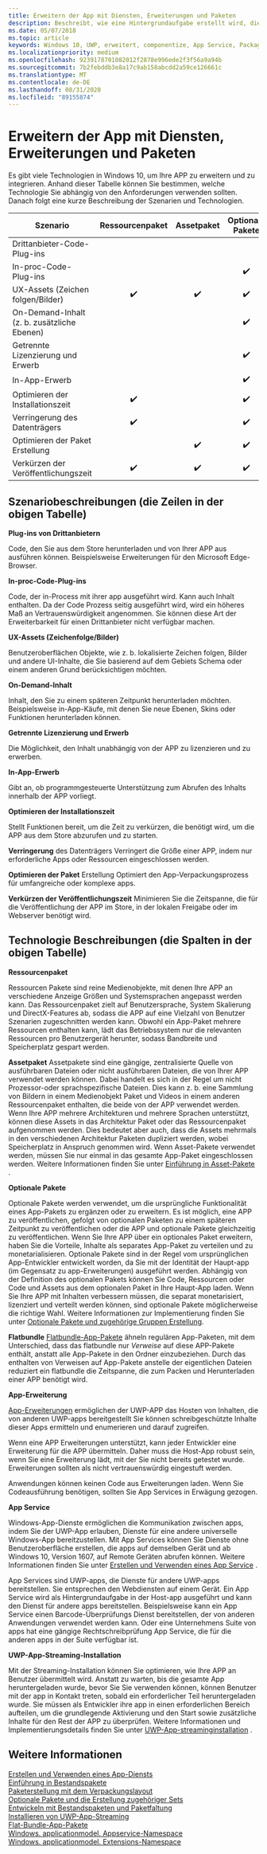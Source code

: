 ```yaml
---
title: Erweitern der App mit Diensten, Erweiterungen und Paketen
description: Beschreibt, wie eine Hintergrundaufgabe erstellt wird, die ausgeführt wird, wenn die universelle Windows-Plattform (UWP) Store-APP aktualisiert wird.
ms.date: 05/07/2018
ms.topic: article
keywords: Windows 10, UWP, erweitert, componentize, App Service, Package, Extension
ms.localizationpriority: medium
ms.openlocfilehash: 9239178701082012f2878e996ede2f3f56a9a94b
ms.sourcegitcommit: 7b2febddb3e8a17c9ab158abcdd2a59ce126661c
ms.translationtype: MT
ms.contentlocale: de-DE
ms.lasthandoff: 08/31/2020
ms.locfileid: "89155874"
---
```

# <a name="extend-your-app-with-services-extensions-and-packages"></a>Erweitern der App mit Diensten, Erweiterungen und Paketen

Es gibt viele Technologien in Windows 10, um Ihre APP zu erweitern und zu integrieren. Anhand dieser Tabelle können Sie bestimmen, welche Technologie Sie abhängig von den Anforderungen verwenden sollten. Danach folgt eine kurze Beschreibung der Szenarien und Technologien.

| Szenario                           | Ressourcenpaket   | Assetpaket      | Optionale Pakete   | Flatbundle        | App-Erweiterung      | App Service        | Streaming-Installation  |
|------------------------------------|:------------------:|:------------------:|:------------------:|:------------------:|:------------------:|:------------------:|:------------------:|
| Drittanbieter-Code-Plug-ins            |                    |                    |                    |                    | :heavy_check_mark: |                    |                    |
| In-proc-Code-Plug-ins              |                    |                    | :heavy_check_mark: |                    |                    |                    |                    |
| UX-Assets (Zeichen folgen/Bilder)         | :heavy_check_mark: | :heavy_check_mark: | :heavy_check_mark: |                    | :heavy_check_mark: |                    | :heavy_check_mark: |
| On-Demand-Inhalt <br/> (z. b. zusätzliche Ebenen) |      |                    | :heavy_check_mark: |                    | :heavy_check_mark: |                    | :heavy_check_mark: |
| Getrennte Lizenzierung und Erwerb |                    |                    | :heavy_check_mark: |                    | :heavy_check_mark: | :heavy_check_mark: |                    |
| In-App-Erwerb                 |                    |                    | :heavy_check_mark: |                    | :heavy_check_mark: |                    |                    |
| Optimieren der Installationszeit              | :heavy_check_mark: |                    | :heavy_check_mark: |                    | :heavy_check_mark: |                    | :heavy_check_mark: |
| Verringerung des Datenträgers              | :heavy_check_mark: |                    | :heavy_check_mark: |                    |                    |                    |                    |
| Optimieren der Paket Erstellung                 |                    | :heavy_check_mark: | :heavy_check_mark: | :heavy_check_mark: |                    |                    |                    |
| Verkürzen der Veröffentlichungszeit             | :heavy_check_mark: | :heavy_check_mark: | :heavy_check_mark: | :heavy_check_mark: |                    |                    |                    |

## <a name="scenario-descriptions-the-rows-in-the-table-above"></a>Szenariobeschreibungen (die Zeilen in der obigen Tabelle)

**Plug-ins von Drittanbietern**  

Code, den Sie aus dem Store herunterladen und von Ihrer APP aus ausführen können. Beispielsweise Erweiterungen für den Microsoft Edge-Browser.

**In-proc-Code-Plug-ins**  

Code, der in-Process mit ihrer app ausgeführt wird. Kann auch Inhalt enthalten. Da der Code Prozess seitig ausgeführt wird, wird ein höheres Maß an Vertrauenswürdigkeit angenommen. Sie können diese Art der Erweiterbarkeit für einen Drittanbieter nicht verfügbar machen.

**UX-Assets (Zeichenfolge/Bilder)**  

Benutzeroberflächen Objekte, wie z. b. lokalisierte Zeichen folgen, Bilder und andere UI-Inhalte, die Sie basierend auf dem Gebiets Schema oder einem anderen Grund berücksichtigen möchten.

**On-Demand-Inhalt**  

Inhalt, den Sie zu einem späteren Zeitpunkt herunterladen möchten. Beispielsweise in-App-Käufe, mit denen Sie neue Ebenen, Skins oder Funktionen herunterladen können.

**Getrennte Lizenzierung und Erwerb**  

Die Möglichkeit, den Inhalt unabhängig von der APP zu lizenzieren und zu erwerben.

**In-App-Erwerb**  

Gibt an, ob programmgesteuerte Unterstützung zum Abrufen des Inhalts innerhalb der APP vorliegt.

**Optimieren der Installationszeit**

Stellt Funktionen bereit, um die Zeit zu verkürzen, die benötigt wird, um die APP aus dem Store abzurufen und zu starten.

**Verringerung** des Datenträgers Verringert die Größe einer APP, indem nur erforderliche Apps oder Ressourcen eingeschlossen werden.

**Optimieren der Paket** Erstellung Optimiert den App-Verpackungsprozess für umfangreiche oder komplexe apps.

**Verkürzen der Veröffentlichungszeit** Minimieren Sie die Zeitspanne, die für die Veröffentlichung der APP im Store, in der lokalen Freigabe oder im Webserver benötigt wird.

## <a name="technology-descriptions-the-columns-in-the-table-above"></a>Technologie Beschreibungen (die Spalten in der obigen Tabelle)

**Ressourcenpaket**

Ressourcen Pakete sind reine Medienobjekte, mit denen Ihre APP an verschiedene Anzeige Größen und Systemsprachen angepasst werden kann. Das Ressourcenpaket zielt auf Benutzersprache, System Skalierung und DirectX-Features ab, sodass die APP auf eine Vielzahl von Benutzer Szenarien zugeschnitten werden kann. Obwohl ein App-Paket mehrere Ressourcen enthalten kann, lädt das Betriebssystem nur die relevanten Ressourcen pro Benutzergerät herunter, sodass Bandbreite und Speicherplatz gespart werden.

**Assetpaket** Assetpakete sind eine gängige, zentralisierte Quelle von ausführbaren Dateien oder nicht ausführbaren Dateien, die von Ihrer APP verwendet werden können. Dabei handelt es sich in der Regel um nicht Prozessor-oder sprachspezifische Dateien. Dies kann z. b. eine Sammlung von Bildern in einem Medienobjekt Paket und Videos in einem anderen Ressourcenpaket enthalten, die beide von der APP verwendet werden. Wenn Ihre APP mehrere Architekturen und mehrere Sprachen unterstützt, können diese Assets in das Architektur Paket oder das Ressourcenpaket aufgenommen werden. Dies bedeutet aber auch, dass die Assets mehrmals in den verschiedenen Architektur Paketen dupliziert werden, wobei Speicherplatz in Anspruch genommen wird. Wenn Asset-Pakete verwendet werden, müssen Sie nur einmal in das gesamte App-Paket eingeschlossen werden. Weitere Informationen finden Sie unter [Einführung in Asset-Pakete](/windows/msix/package/asset-packages) .

**Optionale Pakete**

Optionale Pakete werden verwendet, um die ursprüngliche Funktionalität eines App-Pakets zu ergänzen oder zu erweitern. Es ist möglich, eine APP zu veröffentlichen, gefolgt von optionalen Paketen zu einem späteren Zeitpunkt zu veröffentlichen oder die APP und optionale Pakete gleichzeitig zu veröffentlichen. Wenn Sie Ihre APP über ein optionales Paket erweitern, haben Sie die Vorteile, Inhalte als separates App-Paket zu verteilen und zu monetarialisieren. Optionale Pakete sind in der Regel vom ursprünglichen App-Entwickler entwickelt worden, da Sie mit der Identität der Haupt-app (im Gegensatz zu app-Erweiterungen) ausgeführt werden. Abhängig von der Definition des optionalen Pakets können Sie Code, Ressourcen oder Code und Assets aus dem optionalen Paket in Ihre Haupt-App laden. Wenn Sie Ihre APP mit Inhalten verbessern müssen, die separat monetarisiert, lizenziert und verteilt werden können, sind optionale Pakete möglicherweise die richtige Wahl. Weitere Informationen zur Implementierung finden Sie unter [Optionale Pakete und zugehörige Gruppen Erstellung](/windows/msix/package/optional-packages).

**Flatbundle** 
 [Flatbundle-App-Pakete](/windows/msix/package/flat-bundles) ähneln regulären App-Paketen, mit dem Unterschied, dass das flatbundle nur *Verweise* auf diese APP-Pakete enthält, anstatt alle App-Pakete in den Ordner einzubeziehen. Durch das enthalten von Verweisen auf App-Pakete anstelle der eigentlichen Dateien reduziert ein flatbundle die Zeitspanne, die zum Packen und Herunterladen einer APP benötigt wird.

**App-Erweiterung**

[App-Erweiterungen](/uwp/api/windows.applicationmodel.appextensions) ermöglichen der UWP-APP das Hosten von Inhalten, die von anderen UWP-apps bereitgestellt Sie können schreibgeschützte Inhalte dieser Apps ermitteln und enumerieren und darauf zugreifen.

Wenn eine APP Erweiterungen unterstützt, kann jeder Entwickler eine Erweiterung für die APP übermitteln. Daher muss die Host-App robust sein, wenn Sie eine Erweiterung lädt, mit der Sie nicht bereits getestet wurde. Erweiterungen sollten als nicht vertrauenswürdig eingestuft werden.

Anwendungen können keinen Code aus Erweiterungen laden. Wenn Sie Codeausführung benötigen, sollten Sie App Services in Erwägung gezogen.

**App Service**

Windows-App-Dienste ermöglichen die Kommunikation zwischen apps, indem Sie der UWP-App erlauben, Dienste für eine andere universelle Windows-App bereitzustellen. Mit App Services können Sie Dienste ohne Benutzeroberfläche erstellen, die apps auf demselben Gerät und ab Windows 10, Version 1607, auf Remote Geräten abrufen können. Weitere Informationen finden Sie unter [Erstellen und Verwenden eines App Service](./how-to-create-and-consume-an-app-service.md) .

App Services sind UWP-apps, die Dienste für andere UWP-apps bereitstellen. Sie entsprechen den Webdiensten auf einem Gerät. Ein App Service wird als Hintergrundaufgabe in der Host-app ausgeführt und kann den Dienst für andere apps bereitstellen. Beispielsweise kann ein App Service einen Barcode-Überprüfungs Dienst bereitstellen, der von anderen Anwendungen verwendet werden kann. Oder eine Unternehmens Suite von apps hat eine gängige Rechtschreibprüfung App Service, die für die anderen apps in der Suite verfügbar ist.

**UWP-App-Streaming-Installation**

Mit der Streaming-Installation können Sie optimieren, wie Ihre APP an Benutzer übermittelt wird. Anstatt zu warten, bis die gesamte App heruntergeladen wurde, bevor Sie Sie verwenden können, können Benutzer mit der app in Kontakt treten, sobald ein erforderlicher Teil heruntergeladen wurde. Sie müssen als Entwickler ihre app in einen erforderlichen Bereich aufteilen, um die grundlegende Aktivierung und den Start sowie zusätzliche Inhalte für den Rest der APP zu überprüfen. Weitere Informationen und Implementierungsdetails finden Sie unter [UWP-App-streaminginstallation](/windows/msix/package/streaming-install) .

## <a name="see-also"></a>Weitere Informationen

[Erstellen und Verwenden eines App-Diensts](./how-to-create-and-consume-an-app-service.md)  
[Einführung in Bestandspakete](/windows/msix/package/asset-packages)  
[Paketerstellung mit dem Verpackungslayout](/windows/msix/package/packaging-layout)  
[Optionale Pakete und die Erstellung zugehöriger Sets](/windows/msix/package/optional-packages)  
[Entwickeln mit Bestandspaketen und Paketfaltung](/windows/msix/package/package-folding)  
[Installieren von UWP-App-Streaming](/windows/msix/package/streaming-install)  
[Flat-Bundle-App-Pakete](/windows/msix/package/flat-bundles)  
[Windows. applicationmodel. Appservice-Namespace](/uwp/api/Windows.ApplicationModel.AppService)  
[Windows. applicationmodel. Extensions-Namespace](/uwp/api/windows.applicationmodel.appextensions)